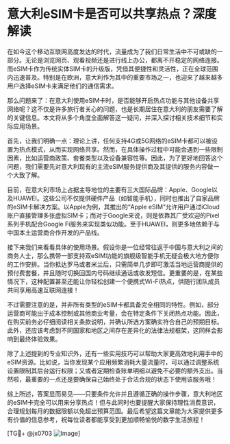 # 意大利eSIM卡是否可以共享热点？深度解读

在如今这个移动互联网高度发达的时代，流量成为了我们日常生活中不可或缺的一部分。无论是浏览网页、观看视频还是进行线上办公，都离不开稳定的网络连接。而eSIM卡作为传统实体SIM卡的升级版，凭借其便捷性和灵活性，正在全球范围内迅速普及。特别是在欧洲，意大利作为其中的重要市场之一，也迎来了越来越多用户选择eSIM卡来满足他们的通信需求。

那么问题来了：在意大利使用eSIM卡时，是否能够开启热点功能与其他设备共享网络呢？这不仅是许多旅行者关心的问题，也是长期居住在意大利的朋友需要了解的关键信息。本文将从多个角度全面解答这一疑问，并深入探讨相关技术细节和实际应用场景。

首先，让我们明确一点：理论上讲，任何支持4G或5G网络的eSIM卡都可以被设置为热点模式，从而实现网络共享。然而，在具体操作过程中可能会遇到一些限制因素，比如运营商政策、套餐类型以及设备兼容性等。因此，为了更好地回答这个问题，我们需要先对意大利现有的主流eSIM服务提供商及其提供的服务内容做一个大致了解。

目前，在意大利市场上占据主导地位的主要有三大国际品牌：Apple、Google以及HUAWEI。这些公司不仅提供硬件产品（如智能手机），同时也推出了自家品牌的eSIM卡解决方案。以Apple为例，其推出的“Apple eSIM”允许用户通过iCloud账户直接管理多张虚拟SIM卡；而对于Google来说，则是依靠其广受欢迎的Pixel系列手机配合Google Fi服务来实现类似功能。至于HUAWEI，则更多地依赖于与中国本土运营商合作开发的产品线。

接下来我们来看看具体的使用场景。假设你是一位经常往返于中国与意大利之间的商务人士，那么携带一部支持双eSIM功能的旗舰级智能手机无疑会极大地方便你的工作安排。当你抵达罗马或者米兰后，只需简单几步即可激活当地运营商提供的预付费套餐，并且随时切换回国内号码继续通话或收发短信。更重要的是，在某些情况下，这种配置甚至还能让你轻松创建一个便携式Wi-Fi热点，供随行团队成员共同享用高速互联网连接！

不过需要注意的是，并非所有类型的eSIM卡都具备完全相同的特性。例如，部分运营商可能出于成本控制或其他商业考量，会在特定条件下关闭热点功能。因此，在购买前务必仔细阅读相关条款说明，并确认所选方案确实符合自己的预期目标。此外，还应该考虑到不同国家和地区之间存在差异化的法律法规框架，这同样会影响到最终体验效果。

除了上述提到的专业知识外，还有一些实用技巧可以帮助大家更高效地利用手中的eSIM资源。比如说，当你发现某个应用频繁消耗大量流量时，可以通过调整系统设置限制其后台运行权限；又或者定期检查账单明细以避免不必要的额外支出。当然啦，最重要的一点还是要确保自己始终处于合法合规的状态下使用该服务哦！

综上所述，答案显而易见——只要条件允许并且遵循正确的操作步骤，意大利地区的eSIM卡完全可以用来分享热点！但与此同时也要提醒大家保持理性消费意识，合理规划每月的数据限额以免超出预算范围。最后希望这篇文章能为大家提供更多有价值的信息参考，祝每位读者都能享受到更加顺畅愉悦的数字生活旅程！

[TG💪+ @jx0703 ![Image](https://github.com/user-attachments/assets/dbca1d08-cadb-493c-b0ec-ad6f7a83f270)]